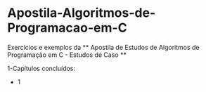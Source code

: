 # Apostila-Algoritmos-de-Programacao-em-C
 Exercícios e exemplos da ** Apostila de Estudos de Algoritmos de Programação em C - Estudos de Caso **
 
 1-Capítulos concluídos:
 * 1
